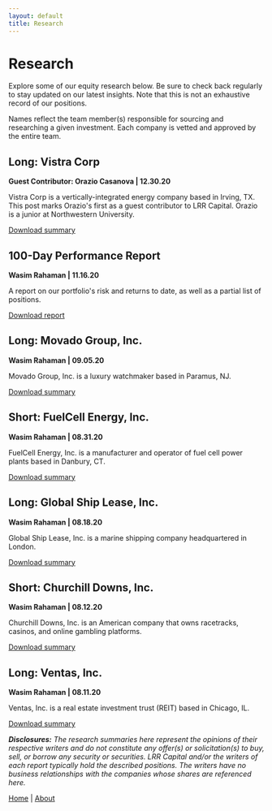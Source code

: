 ```yaml
---
layout: default
title: Research
---
```

# Research

Explore some of our equity research below. Be sure to check back regularly to stay updated on our latest insights. Note that this is not an exhaustive record of our positions.

Names reflect the team member(s) responsible for sourcing and researching a given investment. Each company is vetted and approved by the entire team. 

## Long: Vistra Corp

<b> Guest Contributor: Orazio Casanova | 12.30.20 </b>

Vistra Corp is a vertically-integrated energy company based in Irving, TX. This post marks Orazio's first as a guest contributor to LRR Capital. Orazio is a junior at Northwestern University.

[Download summary](/files/LRR_Guest-OC_Long_Vistra_Corp.pdf)

## 100-Day Performance Report

<b> Wasim Rahaman | 11.16.20 </b> 

A report on our portfolio's risk and returns to date, as well as a partial list of positions.

[Download report](/files/LRR_WIR_100DayReport.pdf)


## Long: Movado Group, Inc. 

<b> Wasim Rahaman | 09.05.20 </b> 

Movado Group, Inc. is a luxury watchmaker based in Paramus, NJ.

[Download summary](/files/LRR_WIR_LONG_MovadoGroup_Inc.pdf)


## Short: FuelCell Energy, Inc. 

<b> Wasim Rahaman | 08.31.20 </b> 

FuelCell Energy, Inc. is a manufacturer and operator of fuel cell power plants based in Danbury, CT.

[Download summary](/files/LRR_WIR_Short_FuelCellEnergy_Inc.pdf)


## Long: Global Ship Lease, Inc.

<b> Wasim Rahaman | 08.18.20 </b>

Global Ship Lease, Inc. is a marine shipping company headquartered in London. 

[Download summary](/files/LRR_WIR_LONG_GlobalShipLease_Inc_Presentation.pdf)


## Short: Churchill Downs, Inc. 

<b> Wasim Rahaman | 08.12.20 </b>

Churchill Downs, Inc. is an American company that owns racetracks, casinos, and online gambling platforms.

[Download summary](/files/LRR_WIR_Short_ChurchillDowns_Inc.pdf)


## Long: Ventas, Inc.

<b>Wasim Rahaman | 08.11.20 </b>

Ventas, Inc. is a real estate investment trust (REIT) based in Chicago, IL.

[Download summary](/files/LRR_WIR_LONG_Ventas_Inc.pdf)



<i><b>Disclosures:</b> The research summaries here represent the opinions of their respective writers and do not constitute any offer(s) or solicitation(s) to buy, sell, or borrow any security or securities. LRR Capital and/or the writers of each report typically hold the described positions. The writers have no business relationships with the companies whose shares are referenced here.</i> 


<a href="/index">Home</a> | <a href="/about">About</a>
